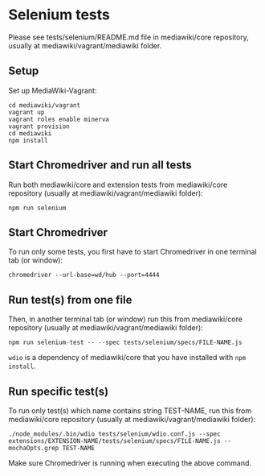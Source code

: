 # Selenium tests

Please see tests/selenium/README.md file in mediawiki/core repository, usually at mediawiki/vagrant/mediawiki folder.

## Setup

Set up MediaWiki-Vagrant:

    cd mediawiki/vagrant
    vagrant up
    vagrant roles enable minerva
    vagrant provision
    cd mediawiki
    npm install

## Start Chromedriver and run all tests

Run both mediawiki/core and extension tests from mediawiki/core repository (usually at mediawiki/vagrant/mediawiki folder):

    npm run selenium

## Start Chromedriver

To run only some tests, you first have to start Chromedriver in one terminal tab (or window):

    chromedriver --url-base=wd/hub --port=4444

## Run test(s) from one file

Then, in another terminal tab (or window) run this from mediawiki/core repository (usually at mediawiki/vagrant/mediawiki folder):

    npm run selenium-test -- --spec tests/selenium/specs/FILE-NAME.js

`wdio` is a dependency of mediawiki/core that you have installed with `npm install`.

## Run specific test(s)

To run only test(s) which name contains string TEST-NAME, run this from mediawiki/core repository (usually at mediawiki/vagrant/mediawiki folder):

    ./node_modules/.bin/wdio tests/selenium/wdio.conf.js --spec extensions/EXTENSION-NAME/tests/selenium/specs/FILE-NAME.js --mochaOpts.grep TEST-NAME

Make sure Chromedriver is running when executing the above command.

